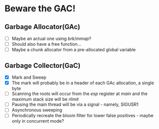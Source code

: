 # Beware the **GAC**!

## Garbage Allocator(GAc)
- [ ] Maybe an actual one using *brk*/*mmap*?
- [ ] Should also have a free function...
- [ ] Maybe a chunk allocator from a pre-allocated global variable

## Garbage Collector(GaC)
- [X] Mark and Sweep
- [X] The mark will probably be in a header of each GAc allocation, a single byte
- [ ] Scanning the roots will occur from the *esp* register at *main* and the maximum stack size will be *rlimit*
- [ ] Pausing the main thread will be via a signal - namely, SIGUSR1
- [ ] Asynchronous sweeping
- [ ] Periodically recreate the bloom filter for lower false positives - maybe only in concurrent mode?
